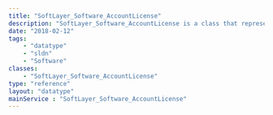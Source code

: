 ```yaml
---
title: "SoftLayer_Software_AccountLicense"
description: "SoftLayer_Software_AccountLicense is a class that represents software licenses that are tied only to a customer's account and not to any particular hardware, IP address, etc. "
date: "2018-02-12"
tags:
    - "datatype"
    - "sldn"
    - "Software"
classes:
    - "SoftLayer_Software_AccountLicense"
type: "reference"
layout: "datatype"
mainService : "SoftLayer_Software_AccountLicense"
---
```

